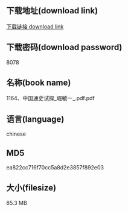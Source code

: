 ## 下载地址(download link)
[下载链接 download link](https://voluble-croquembouche-d321dc.netlify.app/?s=1164%E3%80%81%E4%B8%AD%E5%9B%BD%E9%80%9A%E5%8F%B2%E8%AF%95%E6%8E%A2_%E5%B4%9B%E6%95%8F%E4%B8%80_.pdf)

## 下载密码(download password)
8078

## 名称(book name)
1164、中国通史试探_崛敏一_.pdf.pdf

## 语言(language)
chinese

## MD5
ea822cc716f70cc5a8d2e3857f892e03

## 大小(filesize)
85.3 MB
